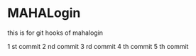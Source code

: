 # MAHALogin
this is for git hooks  of mahalogin

1 st commit
2 nd commit
3 rd commit
4 th commit
5 th commit





